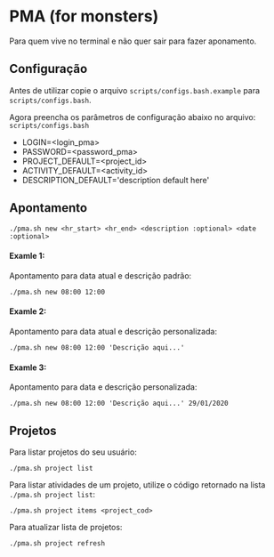 # PMA (for monsters)

Para quem vive no terminal e não quer sair para fazer aponamento.

## Configuração

Antes de utilizar copie o arquivo `scripts/configs.bash.example` para `scripts/configs.bash`.

Agora preencha os parâmetros de configuração abaixo no arquivo: `scripts/configs.bash`

- LOGIN=<login_pma>
- PASSWORD=<password_pma>
- PROJECT_DEFAULT=<project_id>
- ACTIVITY_DEFAULT=<activity_id>
- DESCRIPTION_DEFAULT='description default here'

## Apontamento

`./pma.sh new <hr_start> <hr_end> <description :optional> <date :optional>`

#### Examle 1:
Apontamento para data atual e descrição padrão:

`./pma.sh new 08:00 12:00`

#### Examle 2:
Apontamento para data atual e descrição personalizada:

`./pma.sh new 08:00 12:00 'Descrição aqui...'`

#### Examle 3:
Apontamento para data e descrição personalizada:

`./pma.sh new 08:00 12:00 'Descrição aqui...' 29/01/2020`

## Projetos

Para listar projetos do seu usuário:

`./pma.sh project list`

Para listar atividades de um projeto, utilize o código retornado na lista `./pma.sh project list`:

`./pma.sh project items <project_cod>`

Para atualizar lista de projetos:

`./pma.sh project refresh`

